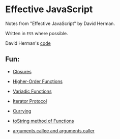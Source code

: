 # Effective JavaScript

Notes from "Effective JavaScript" by David Herman.

Written in `ES5` where possible.

David Herman's [code](https://github.com/effectivejs/code)

## Fun:

- [Closures](chapter_2/item_11.js)

- [Higher-Order Functions](chapter_3/item_19.js)

- [Variadic Functions](chapter_3/item_22.js)

- [Iterator Protocol](chapter_3/item_24.js)

- [Currying](chapter_3/item_26.js)

- [toString method of Functions](chapter_3/item_28.js)

- [arguments.callee and arguments.caller](chapter_3/item_29.js)
